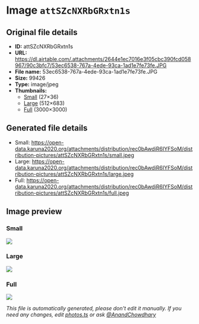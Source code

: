 # Image `attSZcNXRbGRxtn1s`

## Original file details

- **ID:** attSZcNXRbGRxtn1s
- **URL:** https://dl.airtable.com/.attachments/2644e1ec7016e3f05cbc390fcd058967/90c3bfc7/53ec6538-767a-4ede-93ca-1ad1e7fe73fe.JPG
- **File name:** 53ec6538-767a-4ede-93ca-1ad1e7fe73fe.JPG
- **Size:** 99426
- **Type:** image/jpeg
- **Thumbnails:**
  - [Small](https://dl.airtable.com/.attachmentThumbnails/7093783612eb5bdaaeeb547a3a504da2/826912d1) (27×36)
  - [Large](https://dl.airtable.com/.attachmentThumbnails/532a4fe889bfa9efd7376c503118cab0/fa7935cb) (512×683)
  - [Full](https://dl.airtable.com/.attachmentThumbnails/ab10627f0056393c3841ba9dc45c0cfa/ef0aac91) (3000×3000)

## Generated file details

- Small: https://open-data.karuna2020.org/attachments/distribution/rec0bAwdiR6IYFSoM/distribution-pictures/attSZcNXRbGRxtn1s/small.jpeg
- Large: https://open-data.karuna2020.org/attachments/distribution/rec0bAwdiR6IYFSoM/distribution-pictures/attSZcNXRbGRxtn1s/large.jpeg
- Full: https://open-data.karuna2020.org/attachments/distribution/rec0bAwdiR6IYFSoM/distribution-pictures/attSZcNXRbGRxtn1s/full.jpeg

## Image preview

### Small

![](https://open-data.karuna2020.org/attachments/distribution/rec0bAwdiR6IYFSoM/distribution-pictures/attSZcNXRbGRxtn1s/small.jpeg)

### Large

![](https://open-data.karuna2020.org/attachments/distribution/rec0bAwdiR6IYFSoM/distribution-pictures/attSZcNXRbGRxtn1s/large.jpeg)

### Full

![](https://open-data.karuna2020.org/attachments/distribution/rec0bAwdiR6IYFSoM/distribution-pictures/attSZcNXRbGRxtn1s/full.jpeg)

_This file is automatically generated, please don't edit it manually. If you need any changes, edit [photos.ts](/photos.ts) or ask [@AnandChowdhary](https://github.com/AnandChowdhary)_
